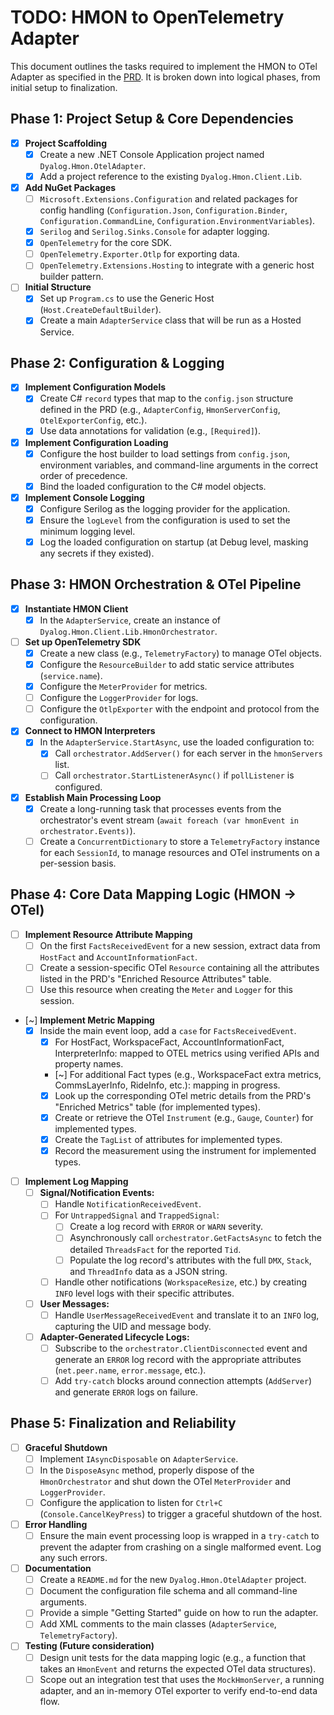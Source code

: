 # TODO: HMON to OpenTelemetry Adapter

This document outlines the tasks required to implement the HMON to OTel Adapter as specified in the [PRD](docs/hmon-otel-adapter-prd.md). It is broken down into logical phases, from initial setup to finalization.

## Phase 1: Project Setup & Core Dependencies

- [x] **Project Scaffolding**
  - [x] Create a new .NET Console Application project named `Dyalog.Hmon.OtelAdapter`.
  - [x] Add a project reference to the existing `Dyalog.Hmon.Client.Lib`.
- [x] **Add NuGet Packages**
  - [ ] `Microsoft.Extensions.Configuration` and related packages for config handling (`Configuration.Json`, `Configuration.Binder`, `Configuration.CommandLine`, `Configuration.EnvironmentVariables`).
  - [x] `Serilog` and `Serilog.Sinks.Console` for adapter logging.
  - [x] `OpenTelemetry` for the core SDK.
  - [ ] `OpenTelemetry.Exporter.Otlp` for exporting data.
  - [ ] `OpenTelemetry.Extensions.Hosting` to integrate with a generic host builder pattern.
- [ ] **Initial Structure**
  - [x] Set up `Program.cs` to use the Generic Host (`Host.CreateDefaultBuilder`).
  - [x] Create a main `AdapterService` class that will be run as a Hosted Service.

## Phase 2: Configuration & Logging

- [x] **Implement Configuration Models**
  - [x] Create C# `record` types that map to the `config.json` structure defined in the PRD (e.g., `AdapterConfig`, `HmonServerConfig`, `OtelExporterConfig`, etc.).
  - [x] Use data annotations for validation (e.g., `[Required]`).
- [x] **Implement Configuration Loading**
  - [x] Configure the host builder to load settings from `config.json`, environment variables, and command-line arguments in the correct order of precedence.
  - [x] Bind the loaded configuration to the C# model objects.
- [x] **Implement Console Logging**
  - [x] Configure Serilog as the logging provider for the application.
  - [x] Ensure the `logLevel` from the configuration is used to set the minimum logging level.
  - [x] Log the loaded configuration on startup (at Debug level, masking any secrets if they existed).

## Phase 3: HMON Orchestration & OTel Pipeline

- [x] **Instantiate HMON Client**
  - [x] In the `AdapterService`, create an instance of `Dyalog.Hmon.Client.Lib.HmonOrchestrator`.
- [ ] **Set up OpenTelemetry SDK**
  - [x] Create a new class (e.g., `TelemetryFactory`) to manage OTel objects.
  - [x] Configure the `ResourceBuilder` to add static service attributes (`service.name`).
  - [x] Configure the `MeterProvider` for metrics.
  - [ ] Configure the `LoggerProvider` for logs.
  - [ ] Configure the `OtlpExporter` with the endpoint and protocol from the configuration.
- [x] **Connect to HMON Interpreters**
  - [x] In the `AdapterService.StartAsync`, use the loaded configuration to:
    - [x] Call `orchestrator.AddServer()` for each server in the `hmonServers` list.
    - [ ] Call `orchestrator.StartListenerAsync()` if `pollListener` is configured.
- [x] **Establish Main Processing Loop**
  - [x] Create a long-running task that processes events from the orchestrator's event stream (`await foreach (var hmonEvent in orchestrator.Events)`).
  - [ ] Create a `ConcurrentDictionary` to store a `TelemetryFactory` instance for each `SessionId`, to manage resources and OTel instruments on a per-session basis.

## Phase 4: Core Data Mapping Logic (HMON -> OTel)

- [ ] **Implement Resource Attribute Mapping**
  - [ ] On the first `FactsReceivedEvent` for a new session, extract data from `HostFact` and `AccountInformationFact`.
  - [ ] Create a session-specific OTel `Resource` containing all the attributes listed in the PRD's "Enriched Resource Attributes" table.
  - [ ] Use this resource when creating the `Meter` and `Logger` for this session.
- [~] **Implement Metric Mapping**
  - [x] Inside the main event loop, add a `case` for `FactsReceivedEvent`.
    - [x] For HostFact, WorkspaceFact, AccountInformationFact, InterpreterInfo: mapped to OTEL metrics using verified APIs and property names.
    - [~] For additional Fact types (e.g., WorkspaceFact extra metrics, CommsLayerInfo, RideInfo, etc.): mapping in progress.
    - [x] Look up the corresponding OTel metric details from the PRD's "Enriched Metrics" table (for implemented types).
    - [x] Create or retrieve the OTel `Instrument` (e.g., `Gauge`, `Counter`) for implemented types.
    - [x] Create the `TagList` of attributes for implemented types.
    - [x] Record the measurement using the instrument for implemented types.
- [ ] **Implement Log Mapping**
  - [ ] **Signal/Notification Events:**
    - [ ] Handle `NotificationReceivedEvent`.
    - [ ] For `UntrappedSignal` and `TrappedSignal`:
      - [ ] Create a log record with `ERROR` or `WARN` severity.
      - [ ] Asynchronously call `orchestrator.GetFactsAsync` to fetch the detailed `ThreadsFact` for the reported `Tid`.
      - [ ] Populate the log record's attributes with the full `DMX`, `Stack`, and `ThreadInfo` data as a JSON string.
    - [ ] Handle other notifications (`WorkspaceResize`, etc.) by creating `INFO` level logs with their specific attributes.
  - [ ] **User Messages:**
    - [ ] Handle `UserMessageReceivedEvent` and translate it to an `INFO` log, capturing the UID and message body.
  - [ ] **Adapter-Generated Lifecycle Logs:**
    - [ ] Subscribe to the `orchestrator.ClientDisconnected` event and generate an `ERROR` log record with the appropriate attributes (`net.peer.name`, `error.message`, etc.).
    - [ ] Add `try-catch` blocks around connection attempts (`AddServer`) and generate `ERROR` logs on failure.

## Phase 5: Finalization and Reliability

- [ ] **Graceful Shutdown**
  - [ ] Implement `IAsyncDisposable` on `AdapterService`.
  - [ ] In the `DisposeAsync` method, properly dispose of the `HmonOrchestrator` and shut down the OTel `MeterProvider` and `LoggerProvider`.
  - [ ] Configure the application to listen for `Ctrl+C` (`Console.CancelKeyPress`) to trigger a graceful shutdown of the host.
- [ ] **Error Handling**
  - [ ] Ensure the main event processing loop is wrapped in a `try-catch` to prevent the adapter from crashing on a single malformed event. Log any such errors.
- [ ] **Documentation**
  - [ ] Create a `README.md` for the new `Dyalog.Hmon.OtelAdapter` project.
  - [ ] Document the configuration file schema and all command-line arguments.
  - [ ] Provide a simple "Getting Started" guide on how to run the adapter.
  - [ ] Add XML comments to the main classes (`AdapterService`, `TelemetryFactory`).
- [ ] **Testing (Future consideration)**
  - [ ] Design unit tests for the data mapping logic (e.g., a function that takes an `HmonEvent` and returns the expected OTel data structures).
  - [ ] Scope out an integration test that uses the `MockHmonServer`, a running adapter, and an in-memory OTel exporter to verify end-to-end data flow.
